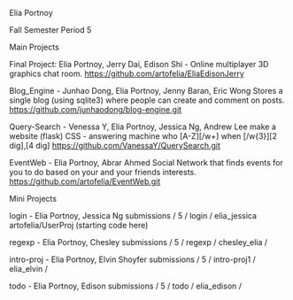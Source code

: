 Elia Portnoy

Fall Semester
Period 5

Main Projects

Final Project: 
Elia Portnoy, Jerry Dai, Edison Shi - 
Online multiplayer 3D graphics chat room. https://github.com/artofelia/EliaEdisonJerry

Blog_Engine - 
Junhao Dong, Elia Portnoy, Jenny Baran, Eric Wong
Stores a single blog (using sqlite3) where people can create and comment on posts.
https://github.com/junhaodong/blog-engine.git

Query-Search - 
Venessa Y, Elia Portnoy, Jessica Ng, Andrew Lee
make a website (flask) CSS - answering machine who [A-Z][/w+] when [/w{3}][2 dig],[4 dig] 
https://github.com/VanessaY/QuerySearch.git

EventWeb - 
Elia Portnoy, Abrar Ahmed
Social Network that finds events for you to do based on your and your friends interests.
https://github.com/artofelia/EventWeb.git

Mini Projects

login - Elia Portnoy, Jessica Ng
submissions / 5 / login / elia_jessica
artofelia/UserProj (starting code here)

regexp - Elia Portnoy, Chesley
submissions / 5 / regexp / chesley_elia /

intro-proj - Elia Portnoy, Elvin Shoyfer
submissions / 5 / intro-proj1 / elia_elvin /

todo - Elia Portnoy, Edison
submissions / 5 / todo / elia_edison /
